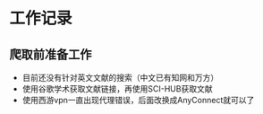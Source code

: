 # 工作记录

## 爬取前准备工作

* 目前还没有针对英文文献的搜索（中文已有知网和万方）
* 使用谷歌学术获取文献链接，再使用SCI-HUB获取文献
* 使用西游vpn一直出现代理错误，后面改换成AnyConnect就可以了

